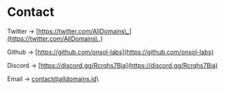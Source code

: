 # Contact

Twitter -> [https://twitter.com/AllDomains\_](https://twitter.com/AllDomains\_)

Github -> [https://github.com/onsol-labs](https://github.com/onsol-labs)

Discord -> [https://discord.gg/Rcrqhs7Bja](https://discord.gg/Rcrqhs7Bja)

Email -> [contact@alldomains.id](mailto:contact@alldomains.id)\
